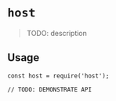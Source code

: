 # `host`

> TODO: description

## Usage

```
const host = require('host');

// TODO: DEMONSTRATE API
```
